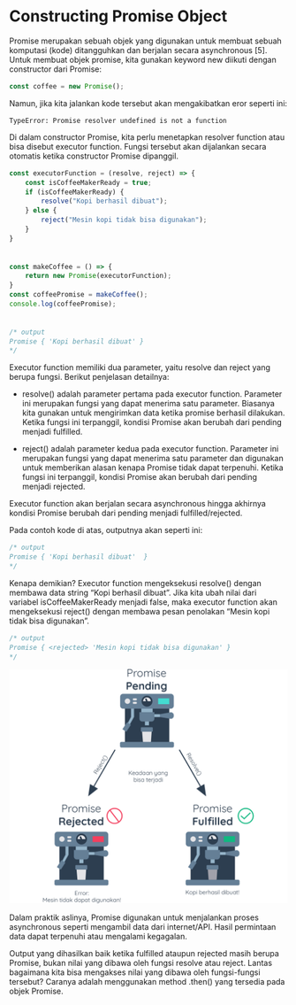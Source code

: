 # Constructing Promise Object

Promise merupakan sebuah objek yang digunakan untuk membuat sebuah komputasi (kode)
ditangguhkan dan berjalan secara asynchronous [5]. Untuk membuat objek promise, kita gunakan
keyword new diikuti dengan constructor dari Promise:

```javascript
const coffee = new Promise();
```

Namun, jika kita jalankan kode tersebut akan mengakibatkan eror seperti ini:

```
TypeError: Promise resolver undefined is not a function
```

Di dalam constructor Promise, kita perlu menetapkan resolver function atau bisa disebut
executor function. Fungsi tersebut akan dijalankan secara otomatis ketika constructor
Promise dipanggil.

```javascript
const executorFunction = (resolve, reject) => {
    const isCoffeeMakerReady = true;
    if (isCoffeeMakerReady) {
        resolve("Kopi berhasil dibuat");
    } else {
        reject("Mesin kopi tidak bisa digunakan");
    }
}
 
 
const makeCoffee = () => {
    return new Promise(executorFunction);
}
const coffeePromise = makeCoffee();
console.log(coffeePromise);
 
 
/* output
Promise { 'Kopi berhasil dibuat' }
*/
```

Executor function memiliki dua parameter, yaitu resolve dan reject yang berupa fungsi.
Berikut penjelasan detailnya:

- resolve() adalah parameter pertama pada executor function. Parameter ini merupakan fungsi
yang dapat menerima satu parameter. Biasanya kita gunakan untuk mengirimkan data ketika
promise berhasil dilakukan. Ketika fungsi ini terpanggil, kondisi Promise akan berubah dari
pending menjadi fulfilled.

- reject() adalah parameter kedua pada executor function. Parameter ini merupakan fungsi
yang dapat menerima satu parameter dan digunakan untuk memberikan alasan kenapa Promise
tidak dapat terpenuhi. Ketika fungsi ini terpanggil, kondisi Promise akan berubah dari
pending menjadi rejected.

Executor function akan berjalan secara asynchronous hingga akhirnya kondisi Promise berubah
dari pending menjadi fulfilled/rejected.

Pada contoh kode di atas, outputnya akan seperti ini:

```javascript
/* output
Promise { 'Kopi berhasil dibuat'  }
*/
```

Kenapa demikian? Executor function mengeksekusi resolve() dengan membawa data string “Kopi
berhasil dibuat”. Jika kita ubah nilai dari variabel isCoffeeMakerReady menjadi false, maka
executor function akan mengeksekusi reject() dengan membawa pesan penolakan “Mesin kopi
tidak bisa digunakan”.

```javascript
/* output
Promise { <rejected> 'Mesin kopi tidak bisa digunakan' }
*/
```

![nameImg](img/1-promise.png)

Dalam praktik aslinya, Promise digunakan untuk menjalankan proses asynchronous seperti
mengambil data dari internet/API. Hasil permintaan data dapat terpenuhi atau mengalami
kegagalan.

Output yang dihasilkan baik ketika fulfilled ataupun rejected masih berupa Promise, bukan
nilai yang dibawa oleh fungsi resolve atau reject. Lantas bagaimana kita bisa mengakses
nilai yang dibawa oleh fungsi-fungsi tersebut? Caranya adalah menggunakan method .then()
yang tersedia pada objek Promise.



